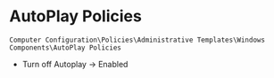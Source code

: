 # AutoPlay Policies

`Computer Configuration\Policies\Administrative Templates\Windows Components\AutoPlay Policies`

- Turn off Autoplay -> Enabled
